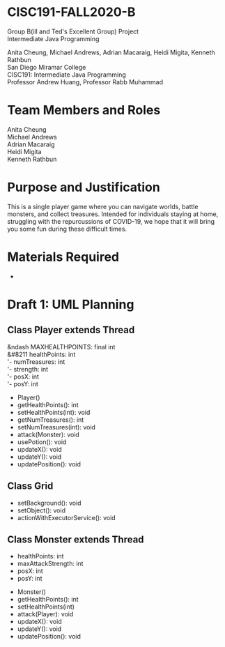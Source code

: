# CISC191-FALL2020-B
Group B(ill and Ted's Excellent Group) Project  
Intermediate Java Programming  

Anita Cheung, Michael Andrews, Adrian Macaraig, Heidi Migita, Kenneth Rathbun  
San Diego Miramar College  
CISC191: Intermediate Java Programming  
Professor Andrew Huang, Professor Rabb Muhammad  

# Team Members and Roles
Anita Cheung  
Michael Andrews  
Adrian Macaraig  
Heidi Migita  
Kenneth Rathbun  

# Purpose and Justification
This is a single player game where you can navigate worlds, battle monsters, and collect treasures. Intended for individuals staying at home, struggling with the repurcussions of COVID-19, we hope that it will bring you some fun during these difficult times.

# Materials Required
- 

# Draft 1: UML Planning

## Class Player extends Thread
&ndash MAXHEALTHPOINTS: final int  
&#8211 healthPoints: int  
'- numTreasures: int   
'- strength: int  
'- posX: int  
'- posY: int  
+ Player()  
+ getHealthPoints(): int  
+ setHealthPoints(int): void  
+ getNumTreasures(): int  
+ setNumTreasures(int): void  
+ attack(Monster): void  
+ usePotion(): void  
+ updateX(): void  
+ updateY(): void  
+ updatePosition(): void  

## Class Grid
+ setBackground(): void  
+ setObject(): void  
+ actionWithExecutorService(): void  

## Class Monster extends Thread
- healthPoints: int
- maxAttackStrength: int
- posX: int
- posY: int
+ Monster()
+ getHealthPoints(): int  
+ setHealthPoints(int)  
+ attack(Player): void  
+ updateX(): void  
+ updateY(): void  
+ updatePosition(): void  